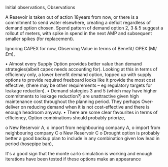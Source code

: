Initial observations, Observations 

A Resevoir is taken out of action 18years from now, or there is a commitment to send water elsewhere, creating a deficit regardless of demand option chosen. 
Spend pattern of demand option 2, 3 & 5 suggest a rollout of meters, with spike in spend in the next AMP and subsequent smaller spikes (for replacement). 
 
Ignoring CAPEX for now, Observing Value in terms of  Benefit/ OPEX (Ml/£m),
 
•	Almost every Supply Option provides better value than demand strategies(albeit capex needs accounting for). Looking at this in terms of efficiency only, a lower benefit demand option, topped up with supply options to provide required freeboard looks like it provide the most cost effective, (there may be other requirements – eg regulatory targets for leakage reduction). 
•	Demand stategies 3 and 5 (which may have higher commitments to leakage reduction?) are unattractive given high maintenance cost throughout the planning period. They perhaps Over-deliver on reducing demand when it is not cost-effective and there is enough headroom anyway.
•	There are some clear favourites in terms of efficiency, Option combinations should probably priorize,

o	 New Reservoir A, 
o	import from neighbouring company A, 
o	import from neighbouring company C 
o	New Reservoir C
o	Drought option is probably better a good backup plan to include in any combination given low lead in period (hosepipe ban), 

It's a good sign that the monte carlo simulation is working and enough iterations have been tested if these options make an appearance

